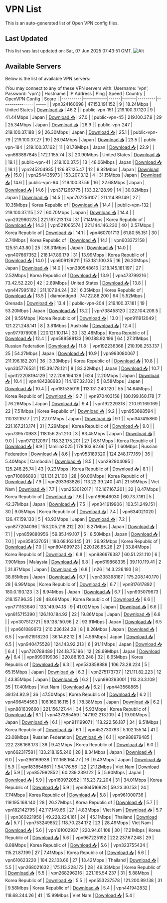 # VPN List

This is an auto-generated list of Open VPN config files.

## Last Updated

This list was last updated on: Sat, 07 Jun 2025 07:43:51 GMT.
![Alt](https://repobeats.axiom.co/api/embed/186b98318ef1479477931607c1ad7d823f12451f.svg "Repobeats analytics image")

## Available Servers

Below is the list of available VPN servers:

(You may connect to any of these VPN servers with: Username: 'vpn', Password: 'vpn'.)
| Hostname | IP Address | Ping | Speed | Country | OpenVPN Config | Score |
|----------|------------|------|-------|---------|----------------| ----- |
| vpn324160698 | 47.153.191.152 | 9 | 18.24Mbps | United States | [Download 📥](./configs/server_0_US.ovpn) | 46.2 |
| public-vpn-151 | 219.100.37.120 | 9 | 41.44Mbps | Japan | [Download 📥](./configs/server_1_JP.ovpn) | 27.0 |
| public-vpn-45 | 219.100.37.9 | 29 | 25.34Mbps | Japan | [Download 📥](./configs/server_2_JP.ovpn) | 26.9 |
| public-vpn-247 | 219.100.37.188 | 9 | 26.30Mbps | Japan | [Download 📥](./configs/server_3_JP.ovpn) | 25.1 |
| public-vpn-79 | 219.100.37.27 | 19 | 26.94Mbps | Japan | [Download 📥](./configs/server_4_JP.ovpn) | 23.5 |
| public-vpn-184 | 219.100.37.162 | 11 | 81.78Mbps | Japan | [Download 📥](./configs/server_5_JP.ovpn) | 22.9 |
| vpn683887845 | 172.1.155.74 | 3 | 20.90Mbps | United States | [Download 📥](./configs/server_6_US.ovpn) | 19.1 |
| public-vpn-41 | 219.100.37.5 | 13 | 48.06Mbps | Japan | [Download 📥](./configs/server_7_JP.ovpn) | 18.1 |
| vpn245204935 | 126.87.125.47 | 12 | 8.82Mbps | Japan | [Download 📥](./configs/server_8_JP.ovpn) | 15.0 |
| vpn254435973 | 153.207.3.12 | 4 | 31.15Mbps | Japan | [Download 📥](./configs/server_9_JP.ovpn) | 14.6 |
| public-vpn-94 | 219.100.37.56 | 16 | 22.68Mbps | Japan | [Download 📥](./configs/server_10_JP.ovpn) | 14.6 |
| vpn371265775 | 133.32.128.99 | 14 | 30.02Mbps | Japan | [Download 📥](./configs/server_11_JP.ovpn) | 14.5 |
| vpn707256107 | 211.114.89.149 | 27 | 10.35Mbps | Korea Republic of | [Download 📥](./configs/server_12_KR.ovpn) | 14.4 |
| public-vpn-132 | 219.100.37.115 | 27 | 60.70Mbps | Japan | [Download 📥](./configs/server_13_JP.ovpn) | 14.4 |
| vpn232960273 | 221.167.213.174 | 31 | 7.14Mbps | Korea Republic of | [Download 📥](./configs/server_14_KR.ovpn) | 14.3 |
| vpn521065574 | 221.144.146.230 | 40 | 2.57Mbps | Korea Republic of | [Download 📥](./configs/server_15_KR.ovpn) | 14.1 |
| vpn460701713 | 61.80.55.151 | 30 | 2.74Mbps | Korea Republic of | [Download 📥](./configs/server_16_KR.ovpn) | 14.1 |
| vpn603372158 | 125.51.43.80 | 25 | 36.31Mbps | Japan | [Download 📥](./configs/server_17_JP.ovpn) | 14.0 |
| vpn407867352 | 218.147.89.179 | 31 | 13.99Mbps | Korea Republic of | [Download 📥](./configs/server_18_KR.ovpn) | 14.0 |
| vpn609126211 | 153.181.100.35 | 16 | 26.20Mbps | Japan | [Download 📥](./configs/server_19_JP.ovpn) | 14.0 |
| vpn380548616 | 218.145.181.197 | 27 | 2.52Mbps | Korea Republic of | [Download 📥](./configs/server_20_KR.ovpn) | 13.9 |
| vpn473799216 | 73.42.52.220 | 42 | 2.69Mbps | United States | [Download 📥](./configs/server_21_US.ovpn) | 13.8 |
| vpn447995182 | 211.107.94.24 | 32 | 6.35Mbps | Korea Republic of | [Download 📥](./configs/server_22_KR.ovpn) | 13.5 |
| diamondgnd | 74.122.88.200 | 64 | 5.52Mbps | Grenada | [Download 📥](./configs/server_23_GD.ovpn) | 13.4 |
| public-vpn-204 | 219.100.37.181 | 19 | 53.20Mbps | Japan | [Download 📥](./configs/server_24_JP.ovpn) | 13.2 |
| vpn738458120 | 222.104.209.5 | 24 | 9.59Mbps | Korea Republic of | [Download 📥](./configs/server_25_KR.ovpn) | 13.0 |
| vpn911912049 | 121.221.248.141 | 8 | 3.81Mbps | Australia | [Download 📥](./configs/server_26_AU.ovpn) | 12.4 |
| vpn977978908 | 220.121.10.114 | 30 | 32.48Mbps | Korea Republic of | [Download 📥](./configs/server_27_KR.ovpn) | 12.4 |
| vpn588588133 | 90.188.92.196 | 64 | 27.31Mbps | Russian Federation | [Download 📥](./configs/server_28_RU.ovpn) | 11.8 |
| vpn192236368 | 210.198.253.137 | 25 | 54.27Mbps | Japan | [Download 📥](./configs/server_29_JP.ovpn) | 10.9 |
| vpn993080067 | 211.196.182.201 | 36 | 3.33Mbps | Korea Republic of | [Download 📥](./configs/server_30_KR.ovpn) | 10.8 |
| vpn335776531 | 115.39.178.121 | 8 | 83.22Mbps | Japan | [Download 📥](./configs/server_31_JP.ovpn) | 10.7 |
| vpn122208194129 | 122.208.194.129 | 624 | 2.20Mbps | Japan | [Download 📥](./configs/server_32_JP.ovpn) | 10.4 |
| vpn484288983 | 114.167.32.102 | 5 | 8.58Mbps | Japan | [Download 📥](./configs/server_33_JP.ovpn) | 10.4 |
| vpn181535019 | 113.131.240.120 | 55 | 14.64Mbps | Korea Republic of | [Download 📥](./configs/server_34_KR.ovpn) | 9.7 |
| vpn970403158 | 180.199.160.178 | 7 | 76.26Mbps | Japan | [Download 📥](./configs/server_35_JP.ovpn) | 9.4 |
| vpn192229318 | 210.91.169.169 | 22 | 7.51Mbps | Korea Republic of | [Download 📥](./configs/server_36_KR.ovpn) | 9.2 |
| vpn953698594 | 110.131.197.7 | 21 | 22.01Mbps | Japan | [Download 📥](./configs/server_37_JP.ovpn) | 9.1 |
| vpn347415860 | 221.167.213.174 | 31 | 7.29Mbps | Korea Republic of | [Download 📥](./configs/server_38_KR.ovpn) | 9.0 |
| vpn739570983 | 118.156.251.210 | 3 | 83.45Mbps | Japan | [Download 📥](./configs/server_39_JP.ovpn) | 9.0 |
| vpn971212097 | 118.32.175.201 | 27 | 6.51Mbps | Korea Republic of | [Download 📥](./configs/server_40_KR.ovpn) | 8.9 |
| familia2025 | 178.163.92.66 | 67 | 1.60Mbps | Russian Federation | [Download 📥](./configs/server_41_RU.ovpn) | 8.6 |
| vpn953189320 | 124.248.177.169 | 36 | 5.40Mbps | Cambodia | [Download 📥](./configs/server_42_KH.ovpn) | 8.5 |
| vpn292904095 | 125.248.25.74 | 43 | 9.23Mbps | Korea Republic of | [Download 📥](./configs/server_43_KR.ovpn) | 8.1 |
| vpn710866893 | 121.131.21.100 | 28 | 60.06Mbps | Korea Republic of | [Download 📥](./configs/server_44_KR.ovpn) | 7.9 |
| vpn293363826 | 113.22.39.240 | 41 | 21.59Mbps | Viet Nam | [Download 📥](./configs/server_45_VN.ovpn) | 7.7 |
| vpn253012017 | 112.167.167.201 | 32 | 8.47Mbps | Korea Republic of | [Download 📥](./configs/server_46_KR.ovpn) | 7.6 |
| vpn189646030 | 60.73.7.181 | 5 | 42.37Mbps | Japan | [Download 📥](./configs/server_47_JP.ovpn) | 7.5 |
| vpn341619906 | 103.51.249.151 | 30 | 9.05Mbps | Korea Republic of | [Download 📥](./configs/server_48_KR.ovpn) | 7.4 |
| vpn634021020 | 126.47.159.133 | 5 | 43.93Mbps | Japan | [Download 📥](./configs/server_49_JP.ovpn) | 7.2 |
| vpn877204096 | 153.205.218.212 | 20 | 8.27Mbps | Japan | [Download 📥](./configs/server_50_JP.ovpn) | 7.1 |
| vpn859880956 | 59.85.149.107 | 5 | 8.50Mbps | Japan | [Download 📥](./configs/server_51_JP.ovpn) | 7.0 |
| vpn358537051 | 180.68.163.145 | 31 | 36.92Mbps | Korea Republic of | [Download 📥](./configs/server_52_KR.ovpn) | 7.0 |
| vpn804899723 | 220.126.85.26 | 27 | 33.84Mbps | Korea Republic of | [Download 📥](./configs/server_53_KR.ovpn) | 6.8 |
| vpn986976387 | 60.51.231.110 | 6 | 7.90Mbps | Malaysia | [Download 📥](./configs/server_54_MY.ovpn) | 6.8 |
| vpn619868335 | 39.110.119.41 | 2 | 31.87Mbps | Japan | [Download 📥](./configs/server_55_JP.ovpn) | 6.8 |
| n26 | 14.3.226.193 | 8 | 38.65Mbps | Japan | [Download 📥](./configs/server_56_JP.ovpn) | 6.7 |
| vpn338398187 | 175.208.140.170 | 28 | 6.99Mbps | Korea Republic of | [Download 📥](./configs/server_57_KR.ovpn) | 6.7 |
| vpn817617892 | 180.0.193.123 | 3 | 8.94Mbps | Japan | [Download 📥](./configs/server_58_JP.ovpn) | 6.7 |
| vpn935079673 | 218.157.96.35 | 28 | 48.69Mbps | Korea Republic of | [Download 📥](./configs/server_59_KR.ovpn) | 6.6 |
| vpn771153640 | 133.149.94.18 | 9 | 41.02Mbps | Japan | [Download 📥](./configs/server_60_JP.ovpn) | 6.6 |
| vpn815715390 | 126.110.184.92 | 22 | 19.86Mbps | Japan | [Download 📥](./configs/server_61_JP.ovpn) | 6.6 |
| vpn307512721 | 59.138.150.96 | 2 | 93.91Mbps | Japan | [Download 📥](./configs/server_62_JP.ovpn) | 6.5 |
| vpn661089673 | 210.236.124.28 | 8 | 8.26Mbps | Japan | [Download 📥](./configs/server_63_JP.ovpn) | 6.5 |
| vpn921918230 | 36.14.82.12 | 8 | 4.59Mbps | Japan | [Download 📥](./configs/server_64_JP.ovpn) | 6.5 |
| vpn940475528 | 124.143.92.213 | 6 | 91.11Mbps | Japan | [Download 📥](./configs/server_65_JP.ovpn) | 6.4 |
| vpn720789489 | 124.18.75.196 | 12 | 28.69Mbps | Japan | [Download 📥](./configs/server_66_JP.ovpn) | 6.4 |
| vpn899019936 | 220.88.193.248 | 32 | 8.95Mbps | Korea Republic of | [Download 📥](./configs/server_67_KR.ovpn) | 6.3 |
| vpn533858889 | 106.73.28.224 | 5 | 65.15Mbps | Japan | [Download 📥](./configs/server_68_JP.ovpn) | 6.3 |
| vpn275173737 | 121.111.82.223 | 12 | 43.85Mbps | Japan | [Download 📥](./configs/server_69_JP.ovpn) | 6.2 |
| vpn990293001 | 113.23.3.109 | 35 | 17.40Mbps | Viet Nam | [Download 📥](./configs/server_70_VN.ovpn) | 6.2 |
| vpn443568865 | 39.124.92.9 | 36 | 47.50Mbps | Korea Republic of | [Download 📥](./configs/server_71_KR.ovpn) | 6.2 |
| vpn496454563 | 106.160.16.115 | 6 | 78.38Mbps | Japan | [Download 📥](./configs/server_72_JP.ovpn) | 6.2 |
| vpn881639660 | 221.156.127.44 | 34 | 5.93Mbps | Korea Republic of | [Download 📥](./configs/server_73_KR.ovpn) | 6.1 |
| vpn437385459 | 147.192.213.109 | 4 | 19.90Mbps | Japan | [Download 📥](./configs/server_74_JP.ovpn) | 6.1 |
| vpn911199071 | 118.222.56.187 | 34 | 9.51Mbps | Korea Republic of | [Download 📥](./configs/server_75_KR.ovpn) | 6.1 |
| vpn452730763 | 5.102.155.14 | 41 | 23.08Mbps | Russian Federation | [Download 📥](./configs/server_76_RU.ovpn) | 6.1 |
| vpn988979485 | 222.236.168.173 | 36 | 9.42Mbps | Korea Republic of | [Download 📥](./configs/server_77_KR.ovpn) | 6.0 |
| vpn662317581 | 133.218.195.246 | 28 | 8.34Mbps | Japan | [Download 📥](./configs/server_78_JP.ovpn) | 6.0 |
| vpn296169938 | 111.168.164.77 | 16 | 9.43Mbps | Japan | [Download 📥](./configs/server_79_JP.ovpn) | 5.9 |
| vpn183654861 | 1.54.176.56 | 22 | 21.12Mbps | Viet Nam | [Download 📥](./configs/server_80_VN.ovpn) | 5.9 |
| vpn857992852 | 60.239.239.122 | 5 | 5.90Mbps | Japan | [Download 📥](./configs/server_81_JP.ovpn) | 5.9 |
| vpn160972052 | 115.23.72.204 | 31 | 34.01Mbps | Korea Republic of | [Download 📥](./configs/server_82_KR.ovpn) | 5.9 |
| vpn364516828 | 59.23.30.153 | 24 | 7.74Mbps | Korea Republic of | [Download 📥](./configs/server_83_KR.ovpn) | 5.8 |
| vpn961000736 | 119.195.168.140 | 28 | 26.27Mbps | Korea Republic of | [Download 📥](./configs/server_84_KR.ovpn) | 5.7 |
| vpn182142795 | 42.117.149.66 | 27 | 4.83Mbps | Viet Nam | [Download 📥](./configs/server_85_VN.ovpn) | 5.7 |
| vpn360221956 | 49.228.224.161 | 24 | 45.11Mbps | Thailand | [Download 📥](./configs/server_86_TH.ovpn) | 5.7 |
| vpn753249852 | 118.70.234.172 | 23 | 28.49Mbps | Viet Nam | [Download 📥](./configs/server_87_VN.ovpn) | 5.6 |
| vpn161002937 | 220.94.61.108 | 30 | 17.21Mbps | Korea Republic of | [Download 📥](./configs/server_88_KR.ovpn) | 5.6 |
| vpn967225192 | 222.237.67.248 | 29 | 8.88Mbps | Korea Republic of | [Download 📥](./configs/server_89_KR.ovpn) | 5.6 |
| vpn323755434 | 115.21.87.199 | 27 | 7.41Mbps | Korea Republic of | [Download 📥](./configs/server_90_KR.ovpn) | 5.6 |
| vpn610623220 | 184.22.103.66 | 27 | 13.42Mbps | Thailand | [Download 📥](./configs/server_91_TH.ovpn) | 5.5 |
| vpn268021632 | 175.113.228.172 | 28 | 49.33Mbps | Korea Republic of | [Download 📥](./configs/server_92_KR.ovpn) | 5.5 |
| vpn268296216 | 221.165.54.237 | 31 | 5.88Mbps | Korea Republic of | [Download 📥](./configs/server_93_KR.ovpn) | 5.5 |
| vpn553237578 | 121.200.89.138 | 31 | 9.58Mbps | Korea Republic of | [Download 📥](./configs/server_94_KR.ovpn) | 5.4 |
| vpn441942832 | 118.68.244.26 | 41 | 15.99Mbps | Viet Nam | [Download 📥](./configs/server_95_VN.ovpn) | 5.4 |
